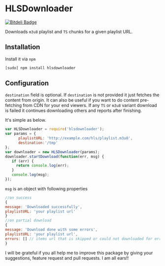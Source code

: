 HLSDownloader
==============

[![Bitdeli Badge](https://d2weczhvl823v0.cloudfront.net/nmrony/hlsdownloader/trend.png)](https://bitdeli.com/free "Bitdeli Badge")

Downloads `m3u8` playlist and `TS` chunks for a given playlist URL.

Installation
------------
Install it via `npm`

```sh
[sudo] npm install hlsdownloader
```

Configuration
-------------
`destination` field is optional. If `destination` is not provided it just fetches the content from origin.
It can also be useful if you want to do content pre-fetching from CDN for your end viewers. If any `TS` or `m3u8`
 variant download is failed it continues downloading others and reports after finishing.

It's simple as below.

```js
var HLSDownloader = require('hlsdownloader');
var params = {
      playlistURL: 'http://example.com/hls/playlist.m3u8',
      destination:'/tmp'
};
var downloader = new HLSDownloader(params);
downloader.startDownload(function(err, msg) {
   if (err) {
     return console.log(err);
   }
   console.log(msg);
});
```
`msg` is an object with following properties

```js
//on success
{
message: 'Downloaded successfully',
playlistURL: 'your playlist url'
}
//on partial download
{
message: 'Download done with some errors',
playlistURL: 'your playlist url',
errors: [] // items url that is skipped or could not downloaded for error
}
```

I will be grateful if you all help me to improve this package by giving your suggestions, feature request and
pull requests. I am all ears!!


